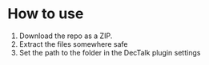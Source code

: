 # How to use
1. Download the repo as a ZIP.
2. Extract the files somewhere safe
3. Set the path to the folder in the DecTalk plugin settings
